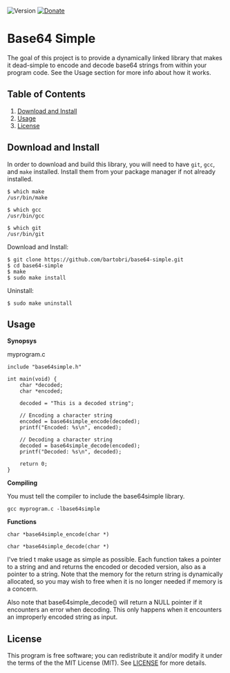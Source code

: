 ![Version](https://img.shields.io/badge/Version-0.1.0-green.svg)
[![Donate](https://img.shields.io/badge/Tips-PayPal_and_Bitcoin-green.svg)](https://github.com/bartobri/tips)

Base64 Simple
=============

The goal of this project is to provide a dynamically linked library that
makes it dead-simple to encode and decode base64 strings from within your
program code. See the Usage section for more info about how it works.

Table of Contents
-----------------

1. [Download and Install](#download-and-install)
2. [Usage](#usage)
3. [License](#license)

Download and Install
--------------------

In order to download and build this library, you will need to have `git`,
`gcc`, and `make` installed. Install them from your package manager if not
already installed.

```
$ which make
/usr/bin/make

$ which gcc
/usr/bin/gcc

$ which git
/usr/bin/git
```

Download and Install:

```
$ git clone https://github.com/bartobri/base64-simple.git
$ cd base64-simple
$ make
$ sudo make install
```

Uninstall:

```
$ sudo make uninstall
```

Usage
-----

**Synopsys**

myprogram.c
```
include "base64simple.h"

int main(void) {
	char *decoded;
	char *encoded;
    
	decoded = "This is a decoded string";
    
	// Encoding a character string
	encoded = base64simple_encode(decoded);
	printf("Encoded: %s\n", encoded);
    
	// Decoding a character string
	decoded = base64simple_decode(encoded);
	printf("Decoded: %s\n", decoded);
    
	return 0;
}
```

**Compiling**

You must tell the compiler to include the base64simple library.

```
gcc myprogram.c -lbase64simple
```

**Functions**

`char *base64simple_encode(char *)`

`char *base64simple_decode(char *)`

I've tried t make usage as simple as possible. Each function takes
a pointer to a string and and returns the encoded or decoded version,
also as a pointer to a string. Note that the memory for the return string
is dynamically allocated, so you may wish to free when it is no longer
needed if memory is a concern.

Also note that base64simple_decode() will return a NULL pointer if it
encounters an error when decoding. This only happens when it encounters
an improperly encoded string as input.

License
-------

This program is free software; you can redistribute it and/or modify it under the terms of the the
MIT License (MIT). See [LICENSE](LICENSE) for more details.
